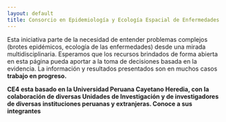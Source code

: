 ```yaml
---
layout: default
title: Consorcio en Epidemiología y Ecología Espacial de Enfermedades
---
```


Esta iniciativa parte de la necesidad de entender problemas complejos (brotes epidémicos, ecología de las enfermedades) desde una mirada multidisciplinaria.  Esperamos que los recursos brindados de forma abierta en esta página pueda aportar a la toma de decisiones basada en la evidencia. La información y resultados presentados son en muchos casos <b>trabajo en progreso.

CE4 esta basado en la Universidad Peruana Cayetano Heredia, con la colaboración de diversas Unidades de Investigación y de investigadores de diversas instituciones peruanas y extranjeras. Conoce a sus integrantes
